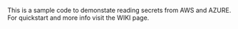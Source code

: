 This is a sample code to demonstate reading secrets from AWS and AZURE.
For quickstart and more info visit the WIKI page.

